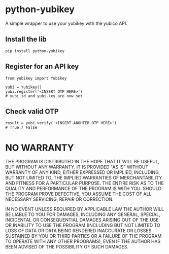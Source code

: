 python-yubikey
==============

A simple wrapper to use your yubikey with the yubico API.


## Install the lib

```
pip install python-yubikey
```


## Register for an API key

```
from yubikey import Yubikey

yubi = Yubikey()
yubi.register('<INSERT OTP HERE>')
# yubi.id and yubi.key are now set
```

## Check valid OTP

```
result = yubi.verify('<INSERT ANOHTER OTP HERE>')
# True / False
```

# NO WARRANTY
THE PROGRAM IS DISTRIBUTED IN THE HOPE THAT IT WILL BE USEFUL, BUT WITHOUT ANY WARRANTY. IT IS PROVIDED "AS IS" WITHOUT WARRANTY OF ANY KIND, EITHER EXPRESSED OR IMPLIED, INCLUDING, BUT NOT LIMITED TO, THE IMPLIED WARRANTIES OF MERCHANTABILITY AND FITNESS FOR A PARTICULAR PURPOSE. THE ENTIRE RISK AS TO THE QUALITY AND PERFORMANCE OF THE PROGRAM IS WITH YOU. SHOULD THE PROGRAM PROVE DEFECTIVE, YOU ASSUME THE COST OF ALL NECESSARY SERVICING, REPAIR OR CORRECTION.

IN NO EVENT UNLESS REQUIRED BY APPLICABLE LAW THE AUTHOR WILL BE LIABLE TO YOU FOR DAMAGES, INCLUDING ANY GENERAL, SPECIAL, INCIDENTAL OR CONSEQUENTIAL DAMAGES ARISING OUT OF THE USE OR INABILITY TO USE THE PROGRAM (INCLUDING BUT NOT LIMITED TO LOSS OF DATA OR DATA BEING RENDERED INACCURATE OR LOSSES SUSTAINED BY YOU OR THIRD PARTIES OR A FAILURE OF THE PROGRAM TO OPERATE WITH ANY OTHER PROGRAMS), EVEN IF THE AUTHOR HAS BEEN ADVISED OF THE POSSIBILITY OF SUCH DAMAGES.